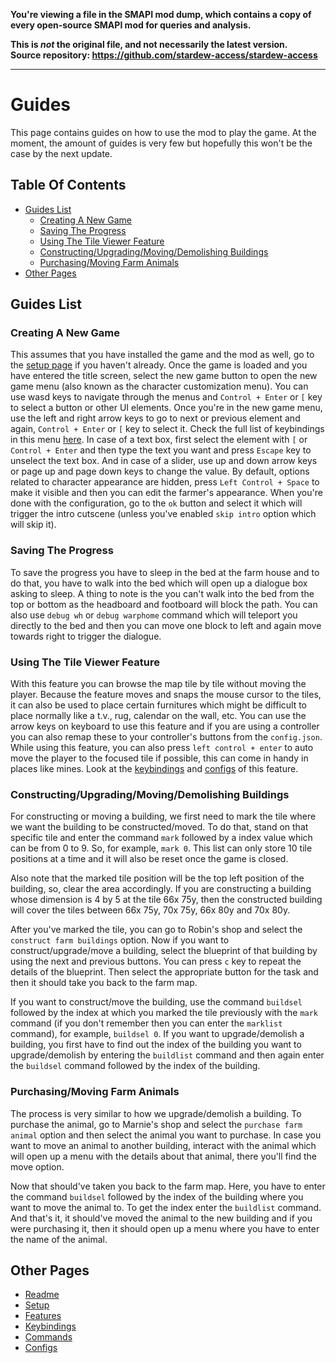 **You're viewing a file in the SMAPI mod dump, which contains a copy of every open-source SMAPI mod
for queries and analysis.**

**This is _not_ the original file, and not necessarily the latest version.**  
**Source repository: https://github.com/stardew-access/stardew-access**

----

# Guides

This page contains guides on how to use the mod to play the game.
At the moment, the amount of guides is very few but hopefully this won't be the case by the next update.

## Table Of Contents

- [Guides List](#guides-list)
  - [Creating A New Game](#creating-a-new-game)
  - [Saving The Progress](#saving-the-progress)
  - [Using The Tile Viewer Feature](#using-the-tile-viewer-feature)
  - [Constructing/Upgrading/Moving/Demolishing Buildings](#constructingupgradingmovingdemolishing-buildings)
  - [Purchasing/Moving Farm Animals](#purchasingmoving-farm-animals)
- [Other Pages](#other-pages)

## Guides List

### Creating A New Game

This assumes that you have installed the game and the mod as well, go to the [setup page](setup.md) if you haven't already.
Once the game is loaded and you have entered the title screen, select the new game button to open the new game menu (also known as the character customization menu).
You can use wasd keys to navigate through the menus and `Control + Enter` or `[` key to select a button or other UI elements.
Once you're in the new game menu, use the left and right arrow keys to go to next or previous element and again, `Control + Enter` or `[` key to select it.
Check the full list of keybindings in this menu [here](keybindings.md#new-game-or-character-customization-menu-keys).
In case of a text box, first select the element with `[` or `Control + Enter` and then type the text you want and press `Escape` key to unselect the text box.
And in case of a slider, use up and down arrow keys or page up and page down keys to change the value.
By default, options related to character appearance are hidden, press `Left Control + Space` to make it visible and then you can edit the farmer's appearance.
When you're done with the configuration, go to the `ok` button and select it which will trigger the intro cutscene (unless you've enabled `skip intro` option which will skip it).

<!-- ### Navigating The World And The Menus -->

### Saving The Progress

To save the progress you have to sleep in the bed at the farm house and to do that, you have to walk into the bed which will open up a dialogue box asking to sleep.
A thing to note is the you can't walk into the bed from the top or bottom as the headboard and footboard will block the path.
You can also use `debug wh` or `debug warphome` command which will teleport you directly to the bed and then you can move one block to left and again move towards right to trigger the dialogue.

### Using The Tile Viewer Feature

With this feature you can browse the map tile by tile without moving the player.
Because the feature moves and snaps the mouse cursor to the tiles, it can also be used to place certain furnitures which might be difficult to place normally like a t.v., rug, calendar on the wall, etc.
You can use the arrow keys on keyboard to use this feature and if you are using a controller you can also remap these to your controller's buttons from the `config.json`.
While using this feature, you can also press `left control + enter` to auto move the player to the focused tile if possible, this can come in handy in places like mines.
Look at the [keybindings](keybindings.md#tile-viewer-keys) and [configs](config.md#tile-viewer-configs) of this feature.

<!-- ### Planting And Harvesting -->

<!-- ### Buying And Selling Stuff -->

### Constructing/Upgrading/Moving/Demolishing Buildings

For constructing or moving a building, we first need to mark the tile where we want the building to be constructed/moved.
To do that, stand on that specific tile and enter the command `mark` followed by a index value which can be from 0 to 9.
So, for example, `mark 0`. This list can only store 10 tile positions at a time and it will also be reset once the game is closed.

Also note that the marked tile position will be the top left position of the building, so, clear the area accordingly.
If you are constructing a building whose dimension is 4 by 5 at the tile 66x 75y, then the constructed building will cover the tiles between 66x 75y, 70x 75y, 66x 80y and 70x 80y.

After you've marked the tile, you can go to Robin's shop and select the `construct farm buildings` option.
Now if you want to construct/upgrade/move a building, select the blueprint of that building by using the next and previous buttons. You can press `c` key to repeat the details of the blueprint.
Then select the appropriate button for the task and then it should take you back to the farm map.

If you want to construct/move the building, use the command `buildsel` followed by the index at which you marked the tile previously with the `mark` command (if you don't remember then you can enter the `marklist` command), for example, `buildsel 0`.
If you want to upgrade/demolish a building, you first have to find out the index of the building you want to upgrade/demolish by entering the `buildlist` command and then again enter the `buildsel` command followed by the index of the building.

### Purchasing/Moving Farm Animals

The process is very similar to how we upgrade/demolish a building.
To purchase the animal, go to Marnie's shop and select the `purchase farm animal` option and then select the animal you want to purchase.
In case you want to move an animal to another building, interact with the animal which will open up a menu with the details about that animal, there you'll find the move option.

Now that should've taken you back to the farm map.
Here, you have to enter the command `buildsel` followed by the index of the building where you want to move the animal to.
To get the index enter the `buildlist` command. And that's it, it should've moved the animal to the new building and if you were purchasing it, then it should open up a menu where you have to enter the name of the animal.

## Other Pages

- [Readme](README.md)
- [Setup](setup.md)
- [Features](features.md)
- [Keybindings](keybindings.md)
- [Commands](commands.md)
- [Configs](config.md)
